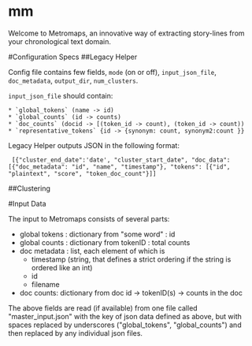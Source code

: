 mm
==

Welcome to Metromaps, an innovative way of extracting story-lines from your chronological text domain.


#Configuration Specs
##Legacy Helper

Config file contains few fields, `mode` (on or off), `input_json_file`, `doc_metadata`, `output_dir`, `num_clusters`. 

`input_json_file` should contain:

    * `global_tokens` (name -> id)
    * `global_counts` (id -> counts)
    * `doc_counts` (docid -> [(token_id -> count), (token_id -> count))
    * `representative_tokens` {id -> {synonym: count, synonym2:count }}

Legacy Helper outputs JSON in the following format:

     [{"cluster_end_date":'date', "cluster_start_date", "doc_data": [{"doc_metadata": "id", "name", "timestamp"}, "tokens": [{"id", "plaintext", "score", "token_doc_count"}]]

##Clustering





#Input Data

The input to Metromaps consists of several parts:

* global tokens : dictionary from "some word" : id
* global counts : dictionary from tokenID : total counts
* doc metadata : list, each element of which is
  * timestamp (string, that defines a strict ordering if the string is ordered like an int)
  * id
  * filename
* doc counts: dictionary from doc id -> tokenID(s) -> counts in the doc

The above fields are read (if available) from one file called "master_input.json" with the key of json data defined as above, but with spaces replaced by underscores ("global_tokens", "global_counts") and then replaced by any individual json files. 

# 
